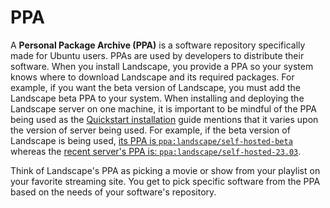 # PPA 

A **Personal Package Archive (PPA)** is a software repository specifically made for Ubuntu users. PPAs are used by developers to distribute their software. When you install Landscape, you provide a PPA so your system knows where to download Landscape and its required packages. For example, if you want the beta version of Landscape, you must add the Landscape beta PPA to your system.
When installing and deploying the Landscape server on one machine, it is important to be mindful of the PPA being used as the [Quickstart installation](https://ubuntu.com/landscape/docs/quickstart-deployment) guide mentions that it varies upon the version of server being used. For example, if the beta version of Landscape is being used, [its PPA is `ppa:landscape/self-hosted-beta`](https://ubuntu.com/landscape/docs/quickstart-deployment) whereas the [recent server's PPA is: `ppa:landscape/self-hosted-23.03`](https://ubuntu.com/landscape/docs/quickstart-deployment).  

Think of Landscape's PPA as picking a movie or show from your playlist on your favorite streaming site. You get to pick specific software from the PPA based on the needs of your software's repository. 
